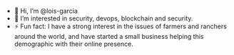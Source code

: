 - 👋 Hi, I’m @lois-garcia
- 👀 I’m interested in security, devops, blockchain and security.
- ⚡ Fun fact: I have a strong interest in the issues of farmers and ranchers around the world, and have started a small business helping this demographic with their online presence.

<!---
lois-garcia/lois-garcia is a ✨ special ✨ repository because its `README.md` (this file) appears on your GitHub profile.
You can click the Preview link to take a look at your changes.
--->
